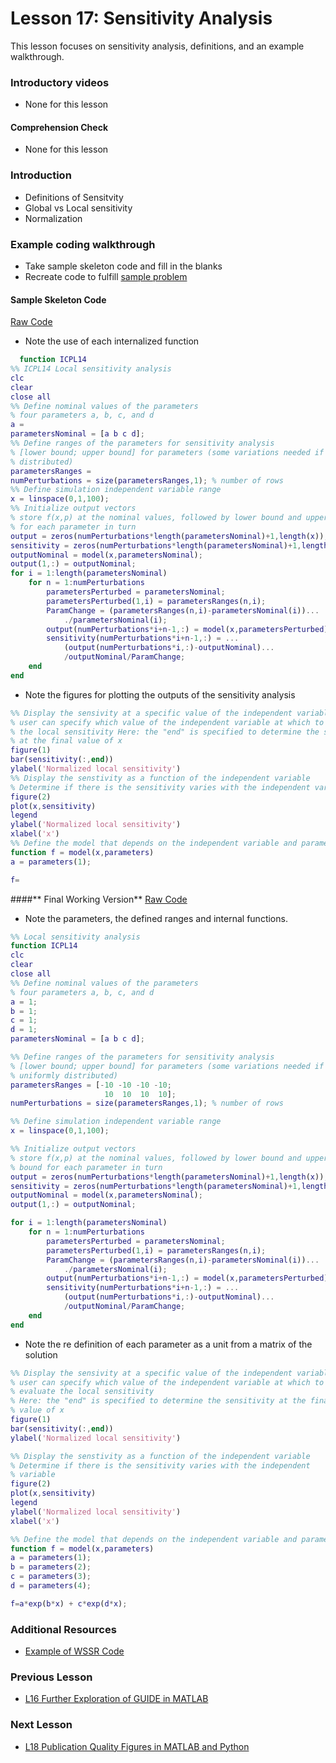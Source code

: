# **Lesson 17: Sensitivity Analysis**
This lesson focuses on sensitivity analysis, definitions, and an example walkthrough.

### **Introductory videos**
 * None for this lesson
#### **Comprehension Check**
 * None for this lesson
### **Introduction**
* Definitions of Sensitvity
* Global vs Local sensitivity
* Normalization

### **Example coding walkthrough**
  * Take sample skeleton code and fill in the blanks
  * Recreate code to fulfill [sample problem](https://github.com/ashleefv/ApplNumComp/blob/master/SensitivityAnalysis.pdf)
#### **Sample Skeleton Code**
[Raw Code](/CHEclassFa20/In%20Class%20Problem%20Solutions/MATLAB/SensitivityExampleStarting.m)
* Note the use of each internalized function
```MATLAB
  function ICPL14
%% ICPL14 Local sensitivity analysis
clc
clear
close all
%% Define nominal values of the parameters
% four parameters a, b, c, and d
a =
parametersNominal = [a b c d];
%% Define ranges of the parameters for sensitivity analysis
% [lower bound; upper bound] for parameters (some variations needed if not uniformly 
% distributed)
parametersRanges =     
numPerturbations = size(parametersRanges,1); % number of rows
%% Define simulation independent variable range
x = linspace(0,1,100);
%% Initialize output vectors
% store f(x,p) at the nominal values, followed by lower bound and upper bound 
% for each parameter in turn
output = zeros(numPerturbations*length(parametersNominal)+1,length(x)); 
sensitivity = zeros(numPerturbations*length(parametersNominal)+1,length(x)); 
outputNominal = model(x,parametersNominal);
output(1,:) = outputNominal;
for i = 1:length(parametersNominal)
    for n = 1:numPerturbations
        parametersPerturbed = parametersNominal;
        parametersPerturbed(1,i) = parametersRanges(n,i);
        ParamChange = (parametersRanges(n,i)-parametersNominal(i))...
            ./parametersNominal(i);
        output(numPerturbations*i+n-1,:) = model(x,parametersPerturbed);
        sensitivity(numPerturbations*i+n-1,:) = ...
            (output(numPerturbations*i,:)-outputNominal)...
            /outputNominal/ParamChange;
    end
end
```
* Note the figures for plotting the outputs of the sensitivity analysis
```MATLAB
%% Display the sensivity at a specific value of the independent variable
% user can specify which value of the independent variable at which to evaluate 
% the local sensitivity Here: the "end" is specified to determine the sensitivity 
% at the final value of x
figure(1)
bar(sensitivity(:,end)) 
ylabel('Normalized local sensitivity')
%% Display the senstivity as a function of the independent variable
% Determine if there is the sensitivity varies with the independent variable
figure(2)
plot(x,sensitivity)
legend
ylabel('Normalized local sensitivity')
xlabel('x')
%% Define the model that depends on the independent variable and parameters
function f = model(x,parameters)
a = parameters(1);

f=
```

####** Final Working Version**
[Raw Code](/CHEclassFa20/In%20Class%20Problem%20Solutions/MATLAB/SensitivityExample.m)
* Note the parameters, the defined ranges and internal functions. 
```MATLAB
%% Local sensitivity analysis
function ICPL14
clc
clear
close all
%% Define nominal values of the parameters
% four parameters a, b, c, and d
a = 1;
b = 1;
c = 1;
d = 1;
parametersNominal = [a b c d];

%% Define ranges of the parameters for sensitivity analysis
% [lower bound; upper bound] for parameters (some variations needed if not 
% uniformly distributed)
parametersRanges = [-10 -10 -10 -10;
                     10  10  10  10];      
numPerturbations = size(parametersRanges,1); % number of rows

%% Define simulation independent variable range
x = linspace(0,1,100);

%% Initialize output vectors
% store f(x,p) at the nominal values, followed by lower bound and upper
% bound for each parameter in turn
output = zeros(numPerturbations*length(parametersNominal)+1,length(x)); 
sensitivity = zeros(numPerturbations*length(parametersNominal)+1,length(x)); 
outputNominal = model(x,parametersNominal);
output(1,:) = outputNominal;

for i = 1:length(parametersNominal)
    for n = 1:numPerturbations
        parametersPerturbed = parametersNominal;
        parametersPerturbed(1,i) = parametersRanges(n,i);
        ParamChange = (parametersRanges(n,i)-parametersNominal(i))...
            ./parametersNominal(i);
        output(numPerturbations*i+n-1,:) = model(x,parametersPerturbed);
        sensitivity(numPerturbations*i+n-1,:) = ...
            (output(numPerturbations*i,:)-outputNominal)...
            /outputNominal/ParamChange;
    end
end
```
* Note the re definition of each parameter as a unit from a matrix of the solution 
```MATLAB
%% Display the sensivity at a specific value of the independent variable
% user can specify which value of the independent variable at which to
% evaluate the local sensitivity
% Here: the "end" is specified to determine the sensitivity at the final
% value of x
figure(1)
bar(sensitivity(:,end)) 
ylabel('Normalized local sensitivity')

%% Display the senstivity as a function of the independent variable
% Determine if there is the sensitivity varies with the independent
% variable
figure(2)
plot(x,sensitivity)
legend
ylabel('Normalized local sensitivity')
xlabel('x')

%% Define the model that depends on the independent variable and parameters
function f = model(x,parameters)
a = parameters(1);
b = parameters(2);
c = parameters(3);
d = parameters(4);

f=a*exp(b*x) + c*exp(d*x);
```

### **Additional Resources**
* [Example of WSSR Code](/CHEclassFa20/In%20Class%20Problem%20Solutions/MATLAB/WSSR_Example.m)

### **Previous Lesson**
 * [L16 Further Exploration of GUIDE in MATLAB](/L16%20Further%20exploration%20of%20GUIDE%20in%20MATLAB.md)
### **Next Lesson**
 * [L18 Publication Quality Figures in MATLAB and Python](/L18%20Publication%20Quality%20Figures%20in%20MATLAB%20and%20Python.md)

